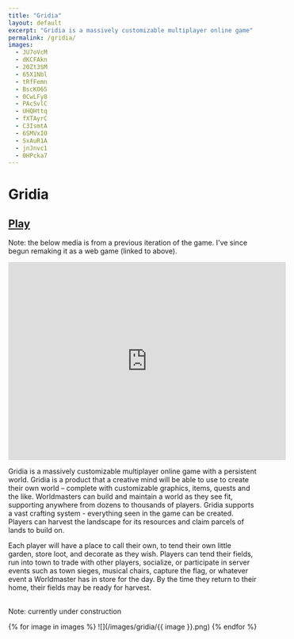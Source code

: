 ```yaml
---
title: "Gridia"
layout: default
excerpt: "Gridia is a massively customizable multiplayer online game"
permalink: /gridia/
images:
  - JU7oVcM
  - dKCFAkn
  - 20Zt3SM
  - 65X1Nbl
  - tRfFemn
  - BscKO65
  - 0CwLFy8
  - PAc5vlC
  - UHQHttq
  - fXTAyrC
  - C3IsmtA
  - 6SMVxIO
  - SxAuR1A
  - jnJnvc1
  - 0HPcka7
---
```


<style>
  main img {
    margin: 5px;
    border: 1px solid #ccc;
    float: left;
    width: 350px;
  }

  main img:hover {
    border: 1px solid #777;
  }

  main .images {
    display: flex;
    flex-wrap: wrap;
    padding: 5px;
    justify-content: space-evenly;
  }

  main iframe {
    width: 100%;
    height: calc(60vw * var(--aspect-ratio));
  }
</style>

# Gridia

## [Play](/gridia/play/)

Note: the below media is from a previous iteration of the game. I've since begun remaking it as a web game (linked to above).

<iframe width="560" height="400" src="https://www.youtube.com/embed/zpi_QMDMhW0" frameborder="0" allowfullscreen style="--aspect-ratio: 400 / 560;"></iframe>

Gridia is a massively customizable multiplayer online game with a persistent world. Gridia is a product that a creative mind will be able to use to create their own world – complete with customizable graphics, items, quests and the like. Worldmasters can build and maintain a world as they see fit, supporting anywhere from dozens to thousands of players. Gridia supports a vast crafting system - everything seen in the game can be created. Players can harvest the landscape for its resources and claim parcels of lands to build on.

Each player will have a place to call their own, to tend their own little garden, store loot, and decorate as they wish. Players can tend their fields, run into town to trade with other players, socialize, or participate in server events such as town sieges, musical chairs, capture the flag, or whatever event a Worldmaster has in store for the day. By the time they return to their home, their fields may be ready for harvest.</p>

<br>Note: currently under construction

<div class="images">
{% for image in images %}
  ![](/images/gridia/{{ image }}.png)
{% endfor %}
</div>
